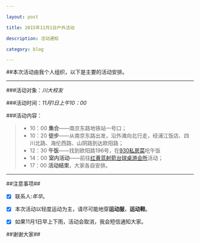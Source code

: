 ```yaml
---

layout: post

title: 2015年11月1日户外活动

description: 活动通知

category: blog

---
```



##本次活动由我个人组织，以下是主要的活动安排。


-----

###活动对象：*川大校友*

###活动时间：*11月1日上午10：00*

###活动内容：

> * 10：00 **集合**——南京东路地铁站一号口；
> * 10：20 **徒步**——从南京东路出发，沿外滩向北行走，经浦江饭店、四川北路、海伦西路、山阴路到达欧阳路；
> * 12：30 **午饭**——找到欧阳路196号，在[930私房菜](http://www.dianping.com/shop/5433788)吃午饭
> * 14：00 **室内活动**——前往[红黄蓝射箭台球桌游会所](http://www.dianping.com/shop/11556863)活动；
> * 17：00 **活动结束**，大家各自安排。

-----

##注意事项##

- [x] 联系人:*年华*。
- [x] 本次活动以轻度运动为主，请尽可能地穿**运动服**，**运动鞋**。
- [x] 如果11月1日早上下雨，活动会取消，我会短信通知大家。


##谢谢大家##

